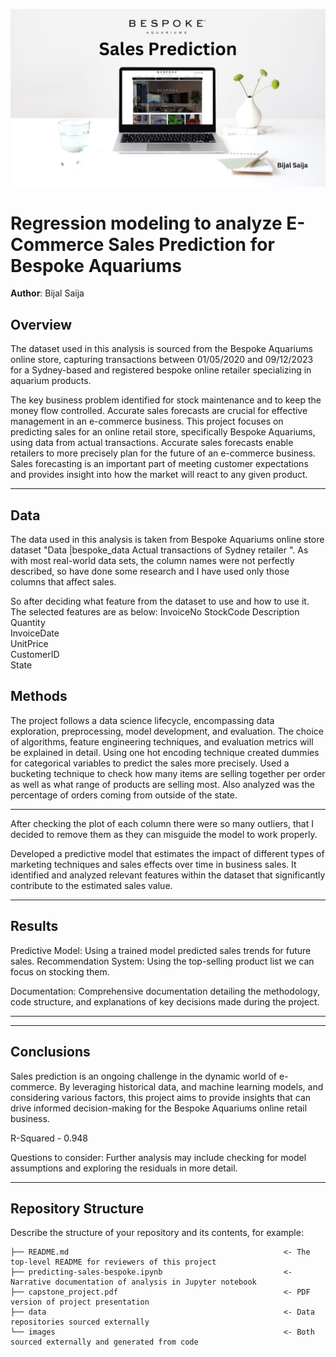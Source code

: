 ![E-Commerce Sales Prediction](images/Bespoke_Homepage.jpg)
#  Regression modeling to analyze E-Commerce Sales Prediction for Bespoke Aquariums

**Author**: Bijal Saija

## Overview

The dataset used in this analysis is sourced from the Bespoke Aquariums online store, capturing transactions between 01/05/2020 and 09/12/2023 for a Sydney-based and registered bespoke online retailer specializing in aquarium products.

The key business problem identified for stock maintenance and to keep the money flow controlled. Accurate sales forecasts are crucial for effective management in an e-commerce business. This project focuses on predicting sales for an online retail store, specifically Bespoke Aquariums, using data from actual transactions. Accurate sales forecasts enable retailers to more precisely plan for the future of an e-commerce business. Sales forecasting is an important part of meeting customer expectations and provides insight into how the market will react to any given product.

***

## Data

The data used in this analysis is taken from Bespoke Aquariums online store dataset "Data |bespoke_data Actual transactions of Sydney retailer ".
As with most real-world data sets, the column names were not perfectly described, so have done some research and I have used only those columns that affect sales. 

So after deciding what feature from the dataset to use and how to use it. The selected features are as below:
InvoiceNo
StockCode
Description
Quantity         
InvoiceDate      
UnitPrice      
CustomerID      
State           


## Methods

The project follows a data science lifecycle, encompassing data exploration, preprocessing, model development, and evaluation. The choice of algorithms, feature engineering techniques, and evaluation metrics will be explained in detail. Using one hot encoding technique created dummies for categorical variables to predict the sales more precisely. Used a bucketing technique to check how many items are selling together per order as well as what range of products are selling most. Also analyzed was the percentage of orders coming from outside of the state.

***
After checking the plot of each column there were so many outliers, that I decided to remove them as they can misguide the model to work properly. 

Developed a predictive model that estimates the impact of different types of marketing techniques and sales effects over time in business sales.
It identified and analyzed relevant features within the dataset that significantly contribute to the estimated sales value.
***

## Results

Predictive Model: Using a trained model predicted sales trends for future sales.
Recommendation System: Using the top-selling product list we can focus on stocking them.

Documentation: Comprehensive documentation detailing the methodology, code structure, and explanations of key decisions made during the project.


***

***



## Conclusions

Sales prediction is an ongoing challenge in the dynamic world of e-commerce. By leveraging historical data, and machine learning models, and considering various factors, this project aims to provide insights that can drive informed decision-making for the Bespoke Aquariums online retail business.

R-Squared - 0.948

Questions to consider:
Further analysis may include checking for model assumptions and exploring the residuals in more detail.
***


## Repository Structure

Describe the structure of your repository and its contents, for example:

```
├── README.md                                                <- The top-level README for reviewers of this project
├── predicting-sales-bespoke.ipynb                           <- Narrative documentation of analysis in Jupyter notebook
├── capstone_project.pdf                                     <- PDF version of project presentation
├── data                                                     <- Data repositories sourced externally
└── images                                                   <- Both sourced externally and generated from code
```
